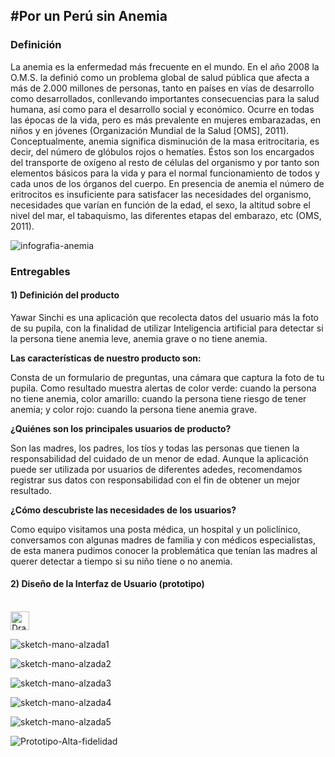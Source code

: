 
## #Por un Perú sin Anemia

### Definición

La anemia es la enfermedad más frecuente en el mundo. En el año 2008 la O.M.S. la
definió como un problema global de salud pública que afecta a más de 2.000 millones
de personas, tanto en países en vías de desarrollo como desarrollados, conllevando
importantes consecuencias para la salud humana, así como para el desarrollo social y económico. Ocurre en todas las épocas de la vida, pero es más prevalente en mujeres
embarazadas, en niños y en jóvenes (Organización Mundial de la Salud [OMS], 2011).
Conceptualmente, anemia significa disminución de la masa eritrocitaria, es decir, del
número de glóbulos rojos o hematíes. Éstos son los encargados del transporte de
oxígeno al resto de células del organismo y por tanto son elementos básicos para la
vida y para el normal funcionamiento de todos y cada unos de los órganos del cuerpo.
En presencia de anemia el número de eritrocitos es insuficiente para satisfacer las
necesidades del organismo, necesidades que varían en función de la edad, el sexo, la
altitud sobre el nivel del mar, el tabaquismo, las diferentes etapas del embarazo, etc
(OMS, 2011). 

![infografia-anemia](https://pbs.twimg.com/media/COT1PIlWEAA_jmS.png)

### Entregables

#### 1) Definición del producto

Yawar Sinchi es una aplicación que recolecta datos del usuario más la foto de su pupila, con la finalidad de utilizar Inteligencia artificial
para detectar si la persona tiene anemia leve, anemia grave o no tiene anemia. 

**Las características de nuestro producto son:**

Consta de un formulario de preguntas, una cámara que captura la foto de tu pupila. Como resultado muestra alertas de color verde: cuando la persona no tiene anemia, color amarillo: cuando la persona tiene riesgo de tener anemia; y color rojo: cuando la persona tiene anemia grave.


**¿Quiénes son los principales usuarios de producto?**

Son las madres, los padres, los tíos y todas las personas que tienen la responsabilidad del cuidado de un menor de edad.
Aunque la aplicación puede ser utilizada por usuarios de diferentes adedes, recomendamos registrar sus datos con responsabilidad con el fin 
de obtener un mejor resultado. 

**¿Cómo descubriste las necesidades de los usuarios?**

Como equipo visitamos una posta médica, un hospital y un policlínico, conversamos con algunas madres de familia y con médicos especialistas,
de esta manera pudimos conocer la problemática que tenían las madres al querer detectar a tiempo si su niño tiene o no anemia.



#### 2) Diseño de la Interfaz de Usuario (prototipo)

<br>
<img src="https://github.com/Grecia2727/IBM-Anemia/blob/master/recursos/pict%20(5).jpeg" alt="Drawing" style="width: 30px;"/>

![sketch-mano-alzada1](https://github.com/Grecia2727/IBM-Anemia/blob/master/recursos/pict%20(5).jpeg)

![sketch-mano-alzada2](https://github.com/Grecia2727/IBM-Anemia/blob/master/recursos/pict%20(4).jpeg)

![sketch-mano-alzada3](https://github.com/Grecia2727/IBM-Anemia/blob/master/recursos/pict%20(3).jpeg)

![sketch-mano-alzada4](https://github.com/Grecia2727/IBM-Anemia/blob/master/recursos/pict%20(2).jpeg)

![sketch-mano-alzada5](https://github.com/Grecia2727/IBM-Anemia/blob/master/recursos/pict%20(1).jpeg)

![Prototipo-Alta-fidelidad](https://github.com/Grecia2727/IBM-Anemia/blob/master/recursos/demo-anemia.gif)







